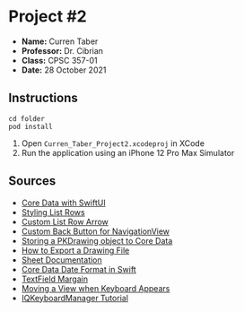 # Project #2
- **Name:** Curren Taber
- **Professor:** Dr. Cibrian
- **Class:** CPSC 357-01
- **Date:** 28 October 2021

## Instructions

```
cd folder
pod install
```

1. Open `Curren_Taber_Project2.xcodeproj` in XCode
2. Run the application using an iPhone 12 Pro Max Simulator


## Sources
- [Core Data with SwiftUI](https://youtu.be/_ui7pxU1rNI)
- [Styling List Rows](https://peterfriese.dev/swiftui-listview-part3/)
- [Custom List Row Arrow](https://stackoverflow.com/questions/61444856/how-to-change-navigationlink-arrow-color-within-form)
- [Custom Back Button for NavigationView](https://medium.com/@dinesh10c04/swiftui-adding-a-custom-back-button-to-navigation-bar-c96cd4e30f60)
- [Storing a PKDrawing object to Core Data](https://stackoverflow.com/questions/69307314/storing-a-pkdrawing-object-to-core-data)
- [How to Export a Drawing File](https://stackoverflow.com/questions/65674201/how-to-export-drawing-file)
- [Sheet Documentation](https://developer.apple.com/documentation/swiftui/view/sheet(ispresented:ondismiss:content:))
- [Core Data Date Format in Swift](https://stackoverflow.com/questions/46263082/why-i-cant-print-my-stored-date-in-core-data-swift)
- [TextField Margain](https://www.hackingwithswift.com/forums/swiftui/textfield-margin/6769)
- [Moving a View when Keyboard Appears](https://stackoverflow.com/questions/50325019/moving-view-up-with-textfield-and-button-when-keyboard-appear-swift)
- [IQKeyboardManager Tutorial](https://youtu.be/Aw761SWjxUI)
